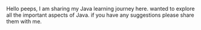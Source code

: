 Hello peeps, 
I am sharing my Java learning journey here. 
wanted to explore all the important aspects of Java. if you have any suggestions please share them with me.
